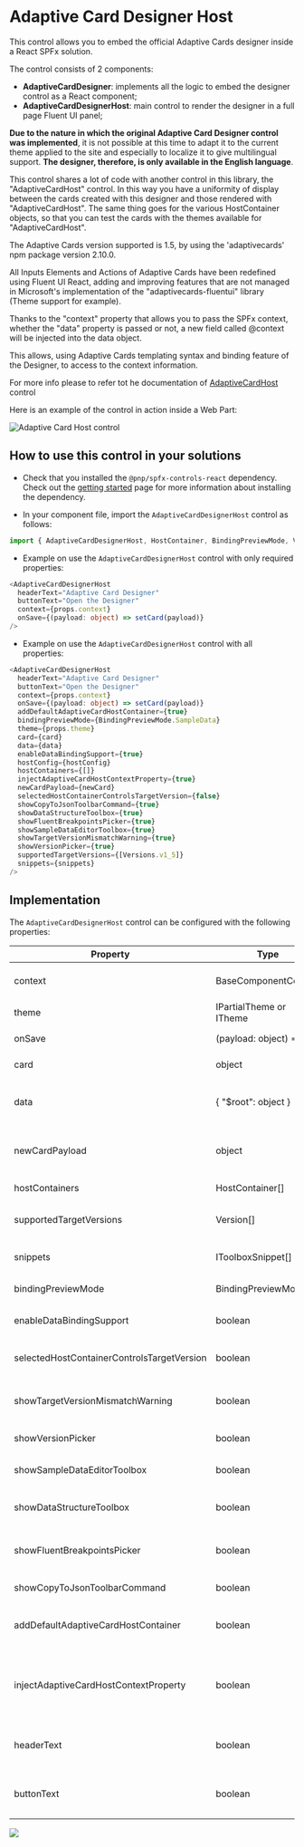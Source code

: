 # Adaptive Card Designer Host

This control allows you to embed the official Adaptive Cards designer inside a React SPFx solution.

The control consists of 2 components:

* **AdaptiveCardDesigner**: implements all the logic to embed the designer control as a React component;
* **AdaptiveCardDesignerHost**: main control to render the designer in a full page Fluent UI panel;

**Due to the nature in which the original Adaptive Card Designer control was implemented**, it is not possible at this time to adapt it to the current theme applied to the site and especially to localize it to give multilingual support. **The designer, therefore, is only available in the English language**.

This control shares a lot of code with another control in this library, the "AdaptiveCardHost" control. In this way you have a uniformity of display between the cards created with this designer and those rendered with "AdaptiveCardHost". The same thing goes for the various HostContainer objects, so that you can test the cards with the themes available for "AdaptiveCardHost".

The Adaptive Cards version supported is 1.5, by using the 'adaptivecards' npm package version 2.10.0.

All Inputs Elements and Actions of Adaptive Cards have been redefined using Fluent UI React, adding and improving features that are not managed in Microsoft's implementation of the "adaptivecards-fluentui" library (Theme support for example).

Thanks to the "context" property that allows you to pass the SPFx context, whether the "data" property is passed or not, a new field called @context will be injected into the data object.

This allows, using Adaptive Cards templating syntax and binding feature of the Designer, to access to the context information.

For more info please to refer tot he documentation of [AdaptiveCardHost ](http://www.google.com)control

Here is an example of the control in action inside a Web Part:

![Adaptive Card Host control](../assets/AdaptiveCardDesignerHost.gif)

## How to use this control in your solutions

* Check that you installed the `@pnp/spfx-controls-react` dependency. Check out the [getting started](../../#getting-started) page for more information about installing the dependency.
  
* In your component file, import the `AdaptiveCardDesignerHost` control as follows:

```Typescript  
import { AdaptiveCardDesignerHost, HostContainer, BindingPreviewMode, Versions } from "@pnp/spfx-controls-react/lib/AdaptiveCardDesignerHost";
```

- Example on use the `AdaptiveCardDesignerHost` control with only required properties:

```Typescript
<AdaptiveCardDesignerHost
  headerText="Adaptive Card Designer"
  buttonText="Open the Designer"
  context={props.context}
  onSave={(payload: object) => setCard(payload)}
/>
```

- Example on use the `AdaptiveCardDesignerHost` control with all properties:

```Typescript
<AdaptiveCardDesignerHost
  headerText="Adaptive Card Designer"
  buttonText="Open the Designer"
  context={props.context}
  onSave={(payload: object) => setCard(payload)}
  addDefaultAdaptiveCardHostContainer={true}
  bindingPreviewMode={BindingPreviewMode.SampleData}
  theme={props.theme}
  card={card}
  data={data}
  enableDataBindingSupport={true}
  hostConfig={hostConfig}
  hostContainers={[]}
  injectAdaptiveCardHostContextProperty={true}
  newCardPayload={newCard}
  selectedHostContainerControlsTargetVersion={false}
  showCopyToJsonToolbarCommand={true}
  showDataStructureToolbox={true}
  showFluentBreakpointsPicker={true}
  showSampleDataEditorToolbox={true}
  showTargetVersionMismatchWarning={true}
  showVersionPicker={true}
  supportedTargetVersions={[Versions.v1_5]}
  snippets={snippets}
/>
```

## Implementation

The `AdaptiveCardDesignerHost` control can be configured with the following properties:

| Property | Type | Required | Description | Default Value |
| ---- | ---- | ---- | ---- | ---- |
| context | BaseComponentContext | true | Set the context from SPFx component | - |
| theme | IPartialTheme or ITheme | false | Set Fluent UI Theme | - |
| onSave | (payload: object) => void | true | Callback for saving the card | - |
| card | object | false | Set Adaptive Card payload | - |
| data | { "$root": object } | false | Set Data Source for template rendering | - |
| newCardPayload | object | false | Set Adaptive Card payload for the New Card | - |
| hostContainers | HostContainer[] | false | Set custom HostContainers | [] |
| supportedTargetVersions | Version[] | false | Set the supported Versions | [Versions.v1_5] |
| snippets | IToolboxSnippet[] | false | Set the Toolbox Snippets | [] |
| bindingPreviewMode | BindingPreviewMode | false | Set the Binding preview mode | BindingPreviewMode.GeneratedData |
| enableDataBindingSupport | boolean | false | Enable the support for Data Binding | true |
| selectedHostContainerControlsTargetVersion | boolean | false | Enable the support for Data Binding | false |
| showTargetVersionMismatchWarning | boolean | false | Show the target version mismatch warning | true |
| showVersionPicker | boolean | false | Show the Version Picker | false |
| showSampleDataEditorToolbox | boolean | false | Show the Sample Data Editor Toolbox | false |
| showDataStructureToolbox | boolean | false | Show the Data Structure Toolbox | true |
| showFluentBreakpointsPicker | boolean | false | Show the Fluent UI Breakpoint Picker | true |
| showCopyToJsonToolbarCommand | boolean | false | Show the copy to json button | false |
| addDefaultAdaptiveCardHostContainer | boolean | false | Add the default Host Containers to the Picker | true |
| injectAdaptiveCardHostContextProperty | boolean | false | Inject the SPFx Context Property inside the Adaptive Card data object | true |
| headerText | boolean | false | Set the Header text for the Adaptive Card Designer | - |
| buttonText | boolean | false | Set the Button text for open the Adaptive Card Designer | - |

![](https://telemetry.sharepointpnp.com/sp-dev-fx-controls-react/wiki/controls/AdaptiveCardDesignerHost)
